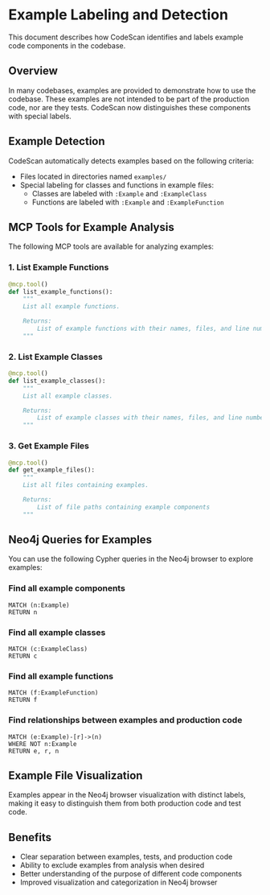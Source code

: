 # Example Labeling and Detection

This document describes how CodeScan identifies and labels example code components in the codebase.

## Overview

In many codebases, examples are provided to demonstrate how to use the codebase. These examples are not intended to be part of the production code, nor are they tests. CodeScan now distinguishes these components with special labels.

## Example Detection

CodeScan automatically detects examples based on the following criteria:

- Files located in directories named `examples/`
- Special labeling for classes and functions in example files:
  - Classes are labeled with `:Example` and `:ExampleClass`
  - Functions are labeled with `:Example` and `:ExampleFunction`

## MCP Tools for Example Analysis

The following MCP tools are available for analyzing examples:

### 1. List Example Functions

```python
@mcp.tool()
def list_example_functions():
    """
    List all example functions.

    Returns:
        List of example functions with their names, files, and line numbers
    """
```

### 2. List Example Classes

```python
@mcp.tool()
def list_example_classes():
    """
    List all example classes.

    Returns:
        List of example classes with their names, files, and line numbers
    """
```

### 3. Get Example Files

```python
@mcp.tool()
def get_example_files():
    """
    List all files containing examples.

    Returns:
        List of file paths containing example components
    """
```

## Neo4j Queries for Examples

You can use the following Cypher queries in the Neo4j browser to explore examples:

### Find all example components
```cypher
MATCH (n:Example)
RETURN n
```

### Find all example classes
```cypher
MATCH (c:ExampleClass)
RETURN c
```

### Find all example functions
```cypher
MATCH (f:ExampleFunction)
RETURN f
```

### Find relationships between examples and production code
```cypher
MATCH (e:Example)-[r]->(n)
WHERE NOT n:Example
RETURN e, r, n
```

## Example File Visualization

Examples appear in the Neo4j browser visualization with distinct labels, making it easy to distinguish them from both production code and test code.

## Benefits

- Clear separation between examples, tests, and production code
- Ability to exclude examples from analysis when desired
- Better understanding of the purpose of different code components
- Improved visualization and categorization in Neo4j browser

